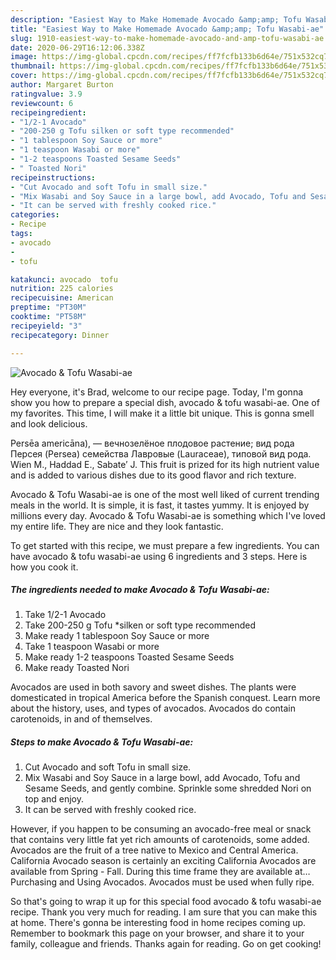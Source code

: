 ```yaml
---
description: "Easiest Way to Make Homemade Avocado &amp;amp; Tofu Wasabi-ae"
title: "Easiest Way to Make Homemade Avocado &amp;amp; Tofu Wasabi-ae"
slug: 1910-easiest-way-to-make-homemade-avocado-and-amp-tofu-wasabi-ae
date: 2020-06-29T16:12:06.338Z
image: https://img-global.cpcdn.com/recipes/ff7fcfb133b6d64e/751x532cq70/avocado-tofu-wasabi-ae-recipe-main-photo.jpg
thumbnail: https://img-global.cpcdn.com/recipes/ff7fcfb133b6d64e/751x532cq70/avocado-tofu-wasabi-ae-recipe-main-photo.jpg
cover: https://img-global.cpcdn.com/recipes/ff7fcfb133b6d64e/751x532cq70/avocado-tofu-wasabi-ae-recipe-main-photo.jpg
author: Margaret Burton
ratingvalue: 3.9
reviewcount: 6
recipeingredient:
- "1/2-1 Avocado"
- "200-250 g Tofu silken or soft type recommended"
- "1 tablespoon Soy Sauce or more"
- "1 teaspoon Wasabi or more"
- "1-2 teaspoons Toasted Sesame Seeds"
- " Toasted Nori"
recipeinstructions:
- "Cut Avocado and soft Tofu in small size."
- "Mix Wasabi and Soy Sauce in a large bowl, add Avocado, Tofu and Sesame Seeds, and gently combine. Sprinkle some shredded Nori on top and enjoy."
- "It can be served with freshly cooked rice."
categories:
- Recipe
tags:
- avocado
- 
- tofu

katakunci: avocado  tofu 
nutrition: 225 calories
recipecuisine: American
preptime: "PT30M"
cooktime: "PT58M"
recipeyield: "3"
recipecategory: Dinner

---
```



![Avocado &amp; Tofu Wasabi-ae](https://img-global.cpcdn.com/recipes/ff7fcfb133b6d64e/751x532cq70/avocado-tofu-wasabi-ae-recipe-main-photo.jpg)

Hey everyone, it's Brad, welcome to our recipe page. Today, I'm gonna show you how to prepare a special dish, avocado &amp; tofu wasabi-ae. One of my favorites. This time, I will make it a little bit unique. This is gonna smell and look delicious.

Persēa americāna), — вечнозелёное плодовое растение; вид рода Персея (Persea) семейства Лавровые (Lauraceae), типовой вид рода. Wien M., Haddad E., Sabate′ J. This fruit is prized for its high nutrient value and is added to various dishes due to its good flavor and rich texture.

Avocado &amp; Tofu Wasabi-ae is one of the most well liked of current trending meals in the world. It is simple, it is fast, it tastes yummy. It is enjoyed by millions every day. Avocado &amp; Tofu Wasabi-ae is something which I've loved my entire life. They are nice and they look fantastic.


To get started with this recipe, we must prepare a few ingredients. You can have avocado &amp; tofu wasabi-ae using 6 ingredients and 3 steps. Here is how you cook it.

<!--inarticleads1-->

##### The ingredients needed to make Avocado &amp; Tofu Wasabi-ae:

1. Take 1/2-1 Avocado
1. Take 200-250 g Tofu *silken or soft type recommended
1. Make ready 1 tablespoon Soy Sauce or more
1. Take 1 teaspoon Wasabi or more
1. Make ready 1-2 teaspoons Toasted Sesame Seeds
1. Make ready  Toasted Nori


Avocados are used in both savory and sweet dishes. The plants were domesticated in tropical America before the Spanish conquest. Learn more about the history, uses, and types of avocados. Avocados do contain carotenoids, in and of themselves. 

<!--inarticleads2-->

##### Steps to make Avocado &amp; Tofu Wasabi-ae:

1. Cut Avocado and soft Tofu in small size.
1. Mix Wasabi and Soy Sauce in a large bowl, add Avocado, Tofu and Sesame Seeds, and gently combine. Sprinkle some shredded Nori on top and enjoy.
1. It can be served with freshly cooked rice.


However, if you happen to be consuming an avocado-free meal or snack that contains very little fat yet rich amounts of carotenoids, some added. Avocados are the fruit of a tree native to Mexico and Central America. California Avocado season is certainly an exciting California Avocados are available from Spring - Fall. During this time frame they are available at… Purchasing and Using Avocados. Avocados must be used when fully ripe. 

So that's going to wrap it up for this special food avocado &amp; tofu wasabi-ae recipe. Thank you very much for reading. I am sure that you can make this at home. There's gonna be interesting food in home recipes coming up. Remember to bookmark this page on your browser, and share it to your family, colleague and friends. Thanks again for reading. Go on get cooking!
